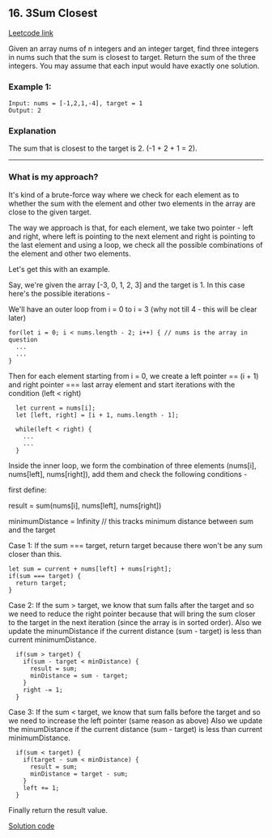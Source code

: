 ## 16. 3Sum Closest
[Leetcode link](https://leetcode.com/problems/3sum-closest/)

Given an array nums of n integers and an integer target, find three integers in nums such that the sum is closest to target. Return the sum of the three integers. You may assume that each input would have exactly one solution.

 

### Example 1:

```
Input: nums = [-1,2,1,-4], target = 1
Output: 2
```

### Explanation
The sum that is closest to the target is 2. (-1 + 2 + 1 = 2).

<hr />

### What is my approach?
It's kind of a brute-force way where we check for each element as to whether the sum with the element and other two elements in the array are close to the given target.

The way we approach is that, for each element, we take two pointer - left and right, where left is pointing to the next element and right is pointing to the last element and using a loop, we check all the possible combinations of the element and other two elements.

Let's get this with an example.

Say, we're given the array [-3, 0, 1, 2, 3] and the target is 1.
In this case here's the possible iterations -

We'll have an outer loop from i = 0 to i = 3 (why not till 4 - this will be clear later)

```
for(let i = 0; i < nums.length - 2; i++) { // nums is the array in question
  ...
  ...
} 
```
Then for each element starting from i = 0, we create a left pointer == (i + 1) and right pointer === last array element
and start iterations with the condition (left < right)

```
  let current = nums[i];
  let [left, right] = [i + 1, nums.length - 1];
        
  while(left < right) {
    ...
    ...
  }

```
Inside the inner loop, we form the combination of three elements (nums[i], nums[left], nums[right]), add them and check the following conditions -

first define:

   result = sum(nums[i], nums[left], nums[right])
   
   minimumDistance = Infinity // this tracks minimum distance between sum and the target

Case 1: If the sum === target, return target because there won't be any sum closer than this.
```
let sum = current + nums[left] + nums[right];
if(sum === target) {
  return target;
}
```
Case 2: If the sum > target, we know that sum falls after the target and so we need to reduce the right pointer because that will bring the sum closer
to the target in the next iteration (since the array is in sorted order). 
Also we update the minumDistance if the current distance (sum - target) is less than current minimumDistance.
```
  if(sum > target) {
    if(sum - target < minDistance) {
      result = sum;
      minDistance = sum - target;
    }
    right -= 1;
  }
 ``` 
Case 3: If the sum < target, we know that sum falls before the target and so we need to increase the left pointer (same reason as above) 
Also we update the minumDistance if the current distance (sum - target) is less than current minimumDistance.
```
  if(sum < target) {
    if(target - sum < minDistance) {
      result = sum;
      minDistance = target - sum;
    }
    left += 1;
  }
 ``` 

Finally return the result value.

[Solution code](https://github.com/hawaijar/FireLeetcode/blob/master/day:102/threeSumClosest.js)

